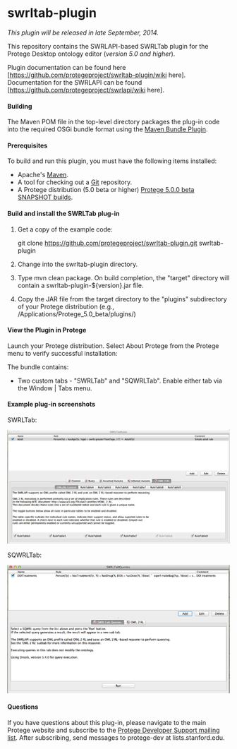 # swrltab-plugin

*This plugin will be released in late September, 2014.*

This repository contains the SWRLAPI-based SWRLTab plugin for the Protege Desktop ontology 
editor (*version 5.0 and higher*). 

Plugin documentation can be found here [https://github.com/protegeproject/swrltab-plugin/wiki here].
Documentation for the SWRLAPI can be found [https://github.com/protegeproject/swrlapi/wiki here].

#### Building

The Maven POM file in the top-level directory packages the plug-in code into the required OSGi bundle format 
using the [Maven Bundle Plugin](http://felix.apache.org/site/apache-felix-maven-bundle-plugin-bnd.html).

#### Prerequisites

To build and run this plugin, you must have the following items installed:

+ Apache's [Maven](http://maven.apache.org/index.html).
+ A tool for checking out a [Git](http://git-scm.com/) repository.
+ A Protege distribution (5.0 beta or higher)  [Protege 5.0.0 beta SNAPSHOT builds](http://protege.stanford.edu/download/protege/5.0/snapshots/).

#### Build and install the SWRLTab plug-in

1. Get a copy of the example code:

   git clone https://github.com/protegeproject/swrltab-plugin.git swrltab-plugin
    
2. Change into the swrltab-plugin directory.

3. Type mvn clean package.  On build completion, the "target" directory will contain a swrltab-plugin-${version}.jar file.

4. Copy the JAR file from the target directory to the "plugins" subdirectory of your Protege distribution (e.g.,
/Applications/Protege_5.0_beta/plugins/)
 
#### View the Plugin in Protege

Launch your Protege distribution. Select About Protege from the Protege menu to verify successful installation:

The  bundle contains:

+ Two custom tabs - "SWRLTab" and "SQWRLTab". Enable either tab via the Window | Tabs menu.
 
#### Example plug-in screenshots

SWRLTab:

![SWRLTab](/img/SWRLTab.png?raw=true "SWRLTab")

SQWRLTab:

![SQWRLTab](/img/SQWRLTab.png?raw=true "SQWRLTab")

#### Questions

If you have questions about this plug-in, please navigate to the main
Protege website and subscribe to the [Protege Developer Support
mailing list](http://protege.stanford.edu/support.php#mailingListSupport).
After subscribing, send messages to protege-dev at lists.stanford.edu.

